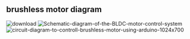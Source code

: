 ## brushless motor diagram

![download](https://user-images.githubusercontent.com/60257920/179391724-b8eb413d-192f-4461-914e-58ed0cfd6eef.png)
![Schematic-diagram-of-the-BLDC-motor-control-system](https://user-images.githubusercontent.com/60257920/179391732-dd88c59f-8441-4de1-85a6-0a9c03fa9f62.png)
![circuit-diagram-to-controll-brushless-motor-using-arduino-1024x700](https://user-images.githubusercontent.com/60257920/179391740-05478d0e-3c06-411e-b0c9-3a6604652290.jpg)
